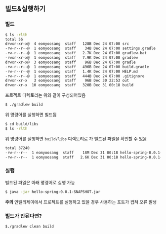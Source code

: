 ## 빌드&실행하기

### 빌드
```bash
$ ls -rlth
total 56
drwxr-xr-x@  4 eomyoosang  staff   128B Dec 24 07:00 src
-rw-r--r--@  1 eomyoosang  staff    34B Dec 24 07:00 settings.gradle
-rw-r--r--@  1 eomyoosang  staff   2.7K Dec 24 07:00 gradlew.bat
-rwxr-xr-x@  1 eomyoosang  staff   7.9K Dec 24 07:00 gradlew
drwxr-xr-x@  3 eomyoosang  staff    96B Dec 24 07:00 gradle
-rw-r--r--@  1 eomyoosang  staff   496B Dec 24 07:00 build.gradle
-rw-r--r--@  1 eomyoosang  staff   1.4K Dec 24 07:00 HELP.md
-rw-r--r--@  1 eomyoosang  staff   444B Dec 24 07:00 .gitignore
drwxr-xr-x   3 eomyoosang  staff    96B Dec 30 22:53 out
drwxr-xr-x  10 eomyoosang  staff   320B Dec 31 00:18 build
```
프로젝트 디렉토리는 위와 같이 구성되어있음
```bash
$ ./gradlew build
```
위 명령어를 실행하면 빌드됨
```bash
$ cd build/libs
$ ls -rlth
```
위 명령어를 실행하면 `build/libs` 디렉토리로 가 빌드된 파일을 확인할 수 있음
```bash
total 37240
-rw-r--r--  1 eomyoosang  staff    18M Dec 31 00:18 hello-spring-0.0.1-SNAPSHOT.jar
-rw-r--r--  1 eomyoosang  staff   2.6K Dec 31 00:18 hello-spring-0.0.1-SNAPSHOT-plain.jar
```

### 실행

빌드된 파일은 아래 명령어로 실행 가능
```bash
$ java -jar hello-spring-0.0.1-SNAPSHOT.jar
```
**주의** 인텔리제이에서 프로젝트를 실행하고 있을 경우 사용하는 포트가 겹쳐 오류 발생

### 빌드가 안된다면?
```bash
$./gradlew clean build
```